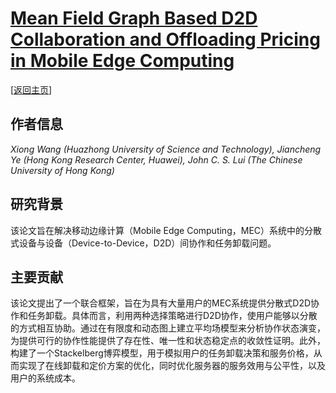 # [Mean Field Graph Based D2D Collaboration and Offloading Pricing in Mobile Edge Computing](https://doi.org/10.1109/TNET.2023.3288558)

\[[返回主页](../../README.md)\]

## 作者信息
*Xiong Wang (Huazhong University of Science and Technology), Jiancheng Ye (Hong Kong Research Center, Huawei), John C. S. Lui (The Chinese University of Hong Kong)*

## 研究背景
该论文旨在解决移动边缘计算（Mobile Edge Computing，MEC）系统中的分散式设备与设备（Device-to-Device，D2D）间协作和任务卸载问题。

## 主要贡献
该论文提出了一个联合框架，旨在为具有大量用户的MEC系统提供分散式D2D协作和任务卸载。具体而言，利用两种选择策略进行D2D协作，使用户能够以分散的方式相互协助。通过在有限度和动态图上建立平均场模型来分析协作状态演变，为提供可行的协作性能提供了存在性、唯一性和状态稳定点的收敛性证明。此外，构建了一个Stackelberg博弈模型，用于模拟用户的任务卸载决策和服务价格，从而实现了在线卸载和定价方案的优化，同时优化服务器的服务效用与公平性，以及用户的系统成本。